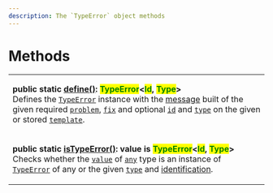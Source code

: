 ```yaml
---
description: The `TypeError` object methods
---
```


# Methods

|                                                                                                                                                                                                                                                                                                                                                                                                                                                                                                                                                                                                                                                                                                                                                                                                                                                                                                                                                 |
| ----------------------------------------------------------------------------------------------------------------------------------------------------------------------------------------------------------------------------------------------------------------------------------------------------------------------------------------------------------------------------------------------------------------------------------------------------------------------------------------------------------------------------------------------------------------------------------------------------------------------------------------------------------------------------------------------------------------------------------------------------------------------------------------------------------------------------------------------------------------------------------------------------------------------------------------------- |
| <p><strong>public static</strong> <a href="v-static-define.md"><strong>define()</strong></a><strong>: </strong><mark style="color:green;"><strong>TypeError</strong></mark><strong>&#x3C;</strong><mark style="color:green;"><strong>Id</strong></mark><strong>, </strong><mark style="color:green;"><strong>Type</strong></mark><strong>></strong><br><strong></strong>Defines the <a href="broken-reference"><code>TypeError</code></a> instance with the <a href="../../commonerror/accessors/get-message.md">message</a> built of the given required <a href="v-static-define.md#problem-string"><code>problem</code></a>, <a href="v-static-define.md#fix-string"><code>fix</code></a> and optional <a href="v-static-define.md#id-id"><code>id</code></a> and <a href="v-static-define.md#type-type"><code>type</code></a> on the given or stored <a href="v-static-define.md#template-typeerror.template"><code>template</code></a>.</p> |
| <p><strong>public static</strong> <a href="v-static-istypeerror.md"><strong>isTypeError()</strong></a><strong>: value is </strong><mark style="color:green;"><strong>TypeError</strong></mark><strong>&#x3C;</strong><mark style="color:green;"><strong>Id</strong></mark><strong>, </strong><mark style="color:green;"><strong>Type</strong></mark><strong>></strong><br><strong></strong>Checks whether the <a href="./#value-any"><code>value</code></a> of <a href="https://www.typescriptlang.org/docs/handbook/basic-types.html#any"><code>any</code></a> type is an instance of <a href="broken-reference"><code>TypeError</code></a> of any or the given <a href="./#type-string"><code>type</code></a> and <a href="v-static-istypeerror.md#id-id">identification</a>.</p>                                                                                                                                                             |
